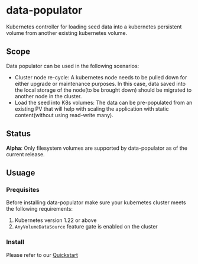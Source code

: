 # data-populator

Kubernetes controller for loading seed data into a kubernetes persistent volume from another existing kubernetes volume. 

## Scope 

Data populator can be used in the following scenarios:

- Cluster node re-cycle: A kubernetes node needs to be pulled down for either upgrade or maintenance purposes. In this case, data saved into the local storage of the node(to be brought down) should be migrated to another node in the cluster.
- Load the seed into K8s volumes: The data can be pre-populated from an existing PV that will help with scaling the application with static content(without using read-write many).

## Status

**Alpha**: Only filesystem volumes are supported by data-populator as of the current release.

## Usuage

### Prequisites

Before installing data-populator make sure your kubernetes cluster meets the following requirements:

1. Kubernetes version 1.22 or above
2. `AnyVolumeDataSource` feature gate is enabled on the cluster

### Install

Please refer to our [Quickstart](/docs/data-populator/data-populator.md)

